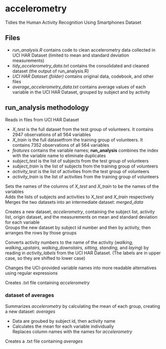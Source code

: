 # accelerometry
Tidies the Human Activity Recognition Using Smartphones Dataset

## Files
- *run_analysis.R* contains code to clean accelerometry data collected in UCI HAR Dataset (limited to mean and standard deviation measurements)  
- *tidy_accelerometry_data.txt* contains the consolidated and cleaned dataset (the output of run_analysis.R)  
- *UCI HAR Dataset (folder)* contains original data, codebook, and other files  
- *average_accelerometry_data.txt* contains average values of each variable in the UCI HAR Dataset, grouped by subject and by activity

## run_analysis methodology
Reads in files from UCI HAR Dataset  
- *X_test* is the full dataset from the test group of volunteers. It contains 2947 observations of all 564 variables  
- *X_train* is the full datasetfrom the training group of volunteers. It contains 7352 observations of all 564 variables  
- *features* contains the variable names; **run_analysis** combines the index with the variable name to eliminate duplicates 
- *subject_test* is the list of subjects from the test group of volunteers  
- *subject_train* is the list of subjects from the training group of volunteers  
- *activity_test* is the list of activities from the test group of volunteers  
- *activity_train* is the list of activities from the training group of volunteers  

Sets the names of the columns of *X_test* and *X_train* to be the names of the variables  
Adds the lists of subjects and activities to *X_test* and *X_train* respectively
Merges the two datasets into an intermediate dataset: *merged_data*  

Creates a new dataset, *accelerometry*, containing the subject list, activity list, origin dataset, and the measurements on mean and standard deviation for each variable    
Groups the new dataset by subject id number and then by activity, then arranges the rows by those groups  

Converts activity numbers to the name of the activity (*walking, walking_upstairs, walking_downstairs, sitting, standing,* and *laying*) by reading in *activity_labels* from the UCI HAR Dataset. (The labels are in upper case, so they are shifted to lower case)  

Changes the UCI-provided variable names into more readable alternatives using regular expressions  

Creates .txt file containing *accelerometry*    

### dataset of averages
Summarizes *accelerometry* by calculating the mean of each group, creating a new dataset: *averages*  
- Data are groubed by subject id, then activity name  
- Calculates the mean for each variable individually  
Replaces column names with the names for *accelerometry*  

Creates a .txt file containing *averages*
